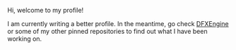 Hi, welcome to my profile!

I am currently writing a better profile. In the meantime, go check [DFXEngine](https://github.com/melodicore/dfxengine) or some of my other pinned repositories to find out what I have been working on.
